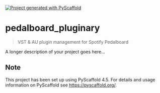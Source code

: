 <!-- These are examples of badges you might want to add to your README:
     please update the URLs accordingly

[![Built Status](https://api.cirrus-ci.com/github/<USER>/pedalboard_pluginary.svg?branch=main)](https://cirrus-ci.com/github/<USER>/pedalboard_pluginary)
[![ReadTheDocs](https://readthedocs.org/projects/pedalboard_pluginary/badge/?version=latest)](https://pedalboard_pluginary.readthedocs.io/en/stable/)
[![Coveralls](https://img.shields.io/coveralls/github/<USER>/pedalboard_pluginary/main.svg)](https://coveralls.io/r/<USER>/pedalboard_pluginary)
[![PyPI-Server](https://img.shields.io/pypi/v/pedalboard_pluginary.svg)](https://pypi.org/project/pedalboard_pluginary/)
[![Conda-Forge](https://img.shields.io/conda/vn/conda-forge/pedalboard_pluginary.svg)](https://anaconda.org/conda-forge/pedalboard_pluginary)
[![Monthly Downloads](https://pepy.tech/badge/pedalboard_pluginary/month)](https://pepy.tech/project/pedalboard_pluginary)
[![Twitter](https://img.shields.io/twitter/url/http/shields.io.svg?style=social&label=Twitter)](https://twitter.com/pedalboard_pluginary)
-->

[![Project generated with PyScaffold](https://img.shields.io/badge/-PyScaffold-005CA0?logo=pyscaffold)](https://pyscaffold.org/)

# pedalboard_pluginary

> VST & AU plugin management for Spotify Pedalboard

A longer description of your project goes here...


<!-- pyscaffold-notes -->

## Note

This project has been set up using PyScaffold 4.5. For details and usage
information on PyScaffold see https://pyscaffold.org/.
